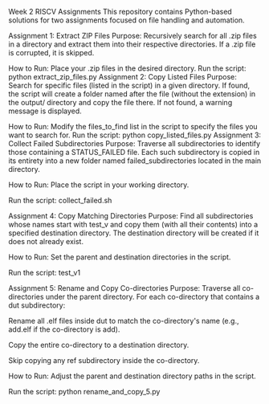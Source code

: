 Week 2 RISCV Assignments
This repository contains Python-based solutions for two assignments focused on file handling and automation.

Assignment 1: Extract ZIP Files
Purpose:
Recursively search for all .zip files in a directory and extract them into their respective directories. If a .zip file is corrupted, it is skipped.

How to Run:
Place your .zip files in the desired directory.
Run the script:
python extract_zip_files.py
Assignment 2: Copy Listed Files
Purpose:
Search for specific files (listed in the script) in a given directory. If found, the script will create a folder named after the file (without the extension) in the output/ directory and copy the file there. If not found, a warning message is displayed.

How to Run:
Modify the files_to_find list in the script to specify the files you want to search for.
Run the script:
python copy_listed_files.py
Assignment 3: Collect Failed Subdirectories
Purpose:
Traverse all subdirectories to identify those containing a STATUS_FAILED file. Each such subdirectory is copied in its entirety into a new folder named failed_subdirectories located in the main directory.

How to Run:
Place the script in your working directory.

Run the script:
collect_failed.sh

Assignment 4: Copy Matching Directories
Purpose:
Find all subdirectories whose names start with test_v and copy them (with all their contents) into a specified destination directory. The destination directory will be created if it does not already exist.

How to Run:
Set the parent and destination directories in the script.

Run the script:
test_v1

Assignment 5: Rename and Copy Co-directories
Purpose:
Traverse all co-directories under the parent directory. For each co-directory that contains a dut subdirectory:

Rename all .elf files inside dut to match the co-directory's name (e.g., add.elf if the co-directory is add).

Copy the entire co-directory to a destination directory.

Skip copying any ref subdirectory inside the co-directory.

How to Run:
Adjust the parent and destination directory paths in the script.

Run the script:
python rename_and_copy_5.py
